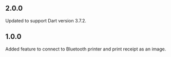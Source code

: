## 2.0.0

Updated to support Dart version 3.7.2.

## 1.0.0

Added feature to connect to Bluetooth printer and print receipt as an image.
